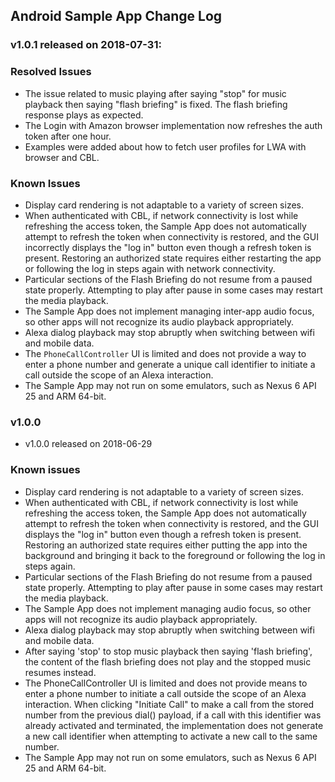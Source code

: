 ## Android Sample App Change Log

### v1.0.1 released on 2018-07-31:

### Resolved Issues

* The issue related to music playing after saying "stop" for music playback then saying "flash briefing" is fixed. The flash briefing response plays as expected.
* The Login with Amazon browser implementation now refreshes the auth token after one hour.
* Examples were added about how to fetch user profiles for LWA with browser and CBL.

### Known Issues

* Display card rendering is not adaptable to a variety of screen sizes.
* When authenticated with CBL, if network connectivity is lost while refreshing the access token, the Sample App does not automatically attempt to refresh the token when connectivity is restored, and the GUI incorrectly displays the "log in" button even though a refresh token is present. Restoring an authorized state requires either restarting the app or following the log in steps again with network connectivity.
* Particular sections of the Flash Briefing do not resume from a paused state properly. Attempting to play after pause in some cases may restart the media playback.
* The Sample App does not implement managing inter-app audio focus, so other apps will not recognize its audio playback appropriately.
* Alexa dialog playback may stop abruptly when switching between wifi and mobile data.
* The `PhoneCallController` UI is limited and does not provide a way to enter a phone number and generate a unique call identifier to initiate a call outside the scope of an Alexa interaction.
* The Sample App may not run on some emulators, such as Nexus 6 API 25 and ARM 64-bit.

### v1.0.0

* v1.0.0 released on 2018-06-29

### Known issues
* Display card rendering is not adaptable to a variety of screen sizes.
* When authenticated with CBL, if network connectivity is lost while refreshing the access token, the Sample App does not automatically attempt to refresh the token when connectivity is restored, and the GUI displays the "log in" button even though a refresh token is present. Restoring an authorized state requires either putting the app into the background and bringing it back to the foreground or following the log in steps again.
* Particular sections of the Flash Briefing do not resume from a paused state properly. Attempting to play after pause in some cases may restart the media playback.
* The Sample App does not implement managing audio focus, so other apps will not recognize its audio playback appropriately.
* Alexa dialog playback may stop abruptly when switching between wifi and mobile data.
* After saying 'stop' to stop music playback then saying 'flash briefing', the content of the flash briefing does not play and the stopped music resumes instead.
* The PhoneCallController UI is limited and does not provide means to enter a phone number to initiate a call outside the scope of an Alexa interaction. When clicking "Initiate Call" to make a call from the stored number from the previous dial() payload, if a call with this identifier was already activated and terminated, the implementation does not generate a new call identifier when attempting to activate a new call to the same number.
* The Sample App may not run on some emulators, such as Nexus 6 API 25 and ARM 64-bit.
